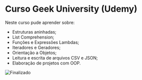 # Curso Geek University (Udemy)

Neste curso pude aprender sobre:

- Estruturas aninhadas;
- List Comprehension;
- Funções e Expressões Lambdas;
- Iteradores e Geradores;
- Orientação a Objetos;
- Leitura e escrita de arquivos CSV e JSON;
- Elaboração de projetos com OOP.

![Finalizado](http://img.shields.io/static/v1?label=STATUS&message=FINALIZADO&color=GREEN&style=for-the-badge)
